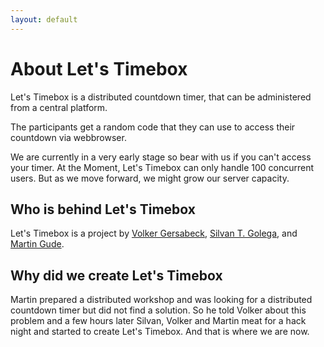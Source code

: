 ```yaml
---
layout: default
---
```


# About Let's Timebox

Let's Timebox is a distributed countdown timer, that can be administered from a central platform.

The participants get a random code that they can use to access their countdown via webbrowser.

We are currently in a very early stage so bear with us if you can't access your timer. At the Moment, 
Let's Timebox can only handle 100 concurrent users. But as we move forward, we might grow our server 
capacity.

## Who is behind Let's Timebox

Let's Timebox is a project by [Volker Gersabeck](https://twitter.com/thinkingux), 
[Silvan T. Golega](http://golega.de/), and [Martin Gude](https://gude.me).

## Why did we create Let's Timebox

Martin prepared a distributed workshop and was looking for a distributed countdown timer but did not 
find a solution. So he told Volker about this problem and a few hours later Silvan, Volker and
Martin meat for a hack night and started to create Let's Timebox. And that is where we are now.
